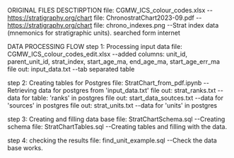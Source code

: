 ORIGINAL FILES DESCTIRPTION
file: CGMW_ICS_colour_codes.xlsx   --https://stratigraphy.org/chart
file: ChronostratChart2023-09.pdf  --https://stratigraphy.org/chart
file: chrono_indexes.png           --Strat index data (mnemonics for stratigraphic units). searched form internet
	
	
DATA PROCESSING FLOW
step 1: Processing input data
file: CGMW_ICS_colour_codes_edit.xlsx  --added columns: unit_id, parent_unit_id, strat_index, start_age_ma, end_age_ma, start_age_err_ma
file out: input_data.txt               --tab separated table

step 2: Creating tables for Postgres
file: StratChart_from_pdf.ipynb    --Retrieving data for postgres from 'input_data.txt'
file out: strat_ranks.txt          --data for table: 'ranks' in postgres
file out: start_data_soutces.txt   --data for 'sources' in postgres
file out: strat_units.txt          --data for 'units' in postgres

step 3: Creating and filling data base
file: StratChartSchema.sql         --Creating schema
file: StratChartTables.sql         --Creating tables and filling with the data.
	
step 4: checking the results
file: find_unit_example.sql        --Check the data base works.
    
